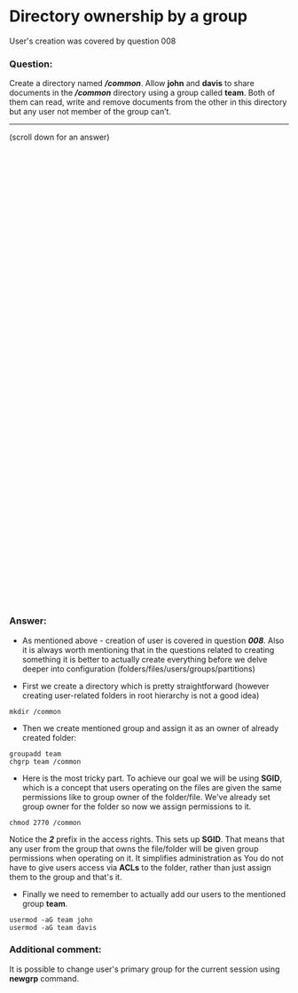 # Directory ownership by a group

User's creation was covered by question 008 

### Question:
Create a directory named ***/common***. Allow **john** and **davis** to share documents in the ***/common*** directory using a group called **team**.
Both of them can read, write and remove documents from the other in this directory but any user not member of the group can’t.

***
(scroll down for an answer)

<br/><br/><br/><br/><br/><br/><br/><br/><br/><br/><br/><br/><br/><br/><br/><br/><br/><br/><br/><br/><br/><br/><br/><br/>
<br/><br/><br/><br/><br/><br/><br/><br/><br/><br/><br/><br/><br/><br/><br/><br/><br/><br/><br/><br/><br/><br/><br/><br/>

### Answer:

* As mentioned above - creation of user is covered in question ***008***. Also it is always worth mentioning that in the questions related to
creating something it is better to actually create everything before we delve deeper into configuration (folders/files/users/groups/partitions)

* First we create a directory which is pretty straightforward (however creating user-related folders in root hierarchy is not a good idea)

```
mkdir /common
```

* Then we create mentioned group and assign it as an owner of already created folder:

```
groupadd team
chgrp team /common
```


* Here is the most tricky part. To achieve our goal we will be using **SGID**, which is a concept that users operating on the files are
given the same permissions like to group owner of the folder/file. We've already set group owner for the folder so now we assign permissions to it.   

```
chmod 2770 /common
```

Notice the ***2*** prefix in the access rights. This sets up **SGID**. That means that any user from the group that owns the file/folder will be given
group permissions when operating on it. It simplifies administration as You do not have to give users access via **ACLs** to the folder, rather than
just assign them to the group and that's it.

* Finally we need to remember to actually add our users to the mentioned group **team**.
  
```
usermod -aG team john
usermod -aG team davis
```


### Additional comment:

It is possible to change user's primary group for the current session using **newgrp**  command.

